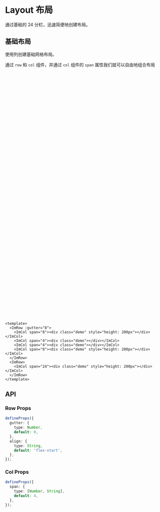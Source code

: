 # Layout 布局

通过基础的 24 分栏，迅速简便地创建布局。

## 基础布局

使用列创建基础网格布局。

通过 `row` 和 `col` 组件，并通过 `col` 组件的 `span` 属性我们就可以自由地组合布局

<style scoped>
.demo {
  background-color: var(--im-primary-color-8);
  height: 100px;
  border-radius: 4px;
  width: 100%;
}

.im-row {
  margin-bottom: 10px;
}

</style>

<ImRow :gutter="8">
    <ImCol span="8"><div class="demo" style="height: 200px"></div></ImCol>
    <ImCol span="4"><div class="demo"></div></ImCol>
    <ImCol span="4"><div class="demo"></div></ImCol>
    <ImCol span="8"><div class="demo" style="height: 200px"></div></ImCol>
  </ImRow>
  <ImRow>
    <ImCol span="24"><div class="demo" style="height: 200px"></div></ImCol>
  </ImRow>

```vue
<template>
  <ImRow :gutter="8">
    <ImCol span="8"><div class="demo" style="height: 200px"></div></ImCol>
    <ImCol span="4"><div class="demo"></div></ImCol>
    <ImCol span="4"><div class="demo"></div></ImCol>
    <ImCol span="8"><div class="demo" style="height: 200px"></div></ImCol>
  </ImRow>
  <ImRow>
    <ImCol span="24"><div class="demo" style="height: 200px"></div></ImCol>
  </ImRow>
</template>
```

## API

### Row Props

```ts
defineProps({
  gutter: {
    type: Number,
    default: 0,
  },
  align: {
    type: String,
    default: 'flex-start',
  },
});
```

### Col Props

```ts
defineProps({
  span: {
    type: [Number, String],
    default: 4,
  },
});
```
